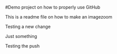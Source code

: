 #Demo project on how to properly use GitHub

This is a readme file on how to make an imagezoom

Testing a new change

Just something 

Testing the push